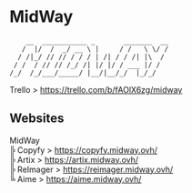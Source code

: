 # MidWay
```
    __  ___________ _       _______  __
   /  |/  /  _/ __ \ |     / /   \ \/ /
  / /|_/ // // / / / | /| / / /| |\  / 
 / /  / // // /_/ /| |/ |/ / ___ |/ /  
/_/  /_/___/_____/ |__/|__/_/  |_/_/
```
                                       
Trello > https://trello.com/b/fAOlX6zg/midway
## Websites
MidWay<br>
╠ Copyfy > https://copyfy.midway.ovh/<br>
╠ Artix > https://artix.midway.ovh/<br>
╠ ReImager > https://reimager.midway.ovh/<br>
╚ Aime > https://aime.midway.ovh/
